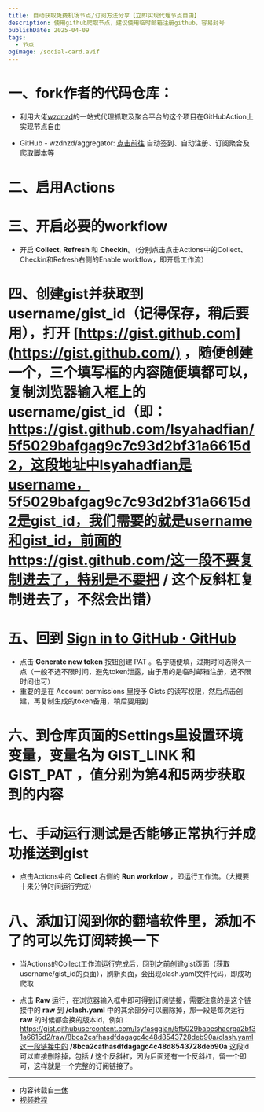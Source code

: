 ```yaml
---
title: 自动获取免费机场节点/订阅方法分享【立即实现代理节点自由】
description: 使用github爬取节点，建议使用临时邮箱注册github，容易封号
publishDate: 2025-04-09
tags:
  - 节点
ogImage: /social-card.avif
---
```

# 一、fork作者的代码仓库：

- 利用大佬[wzdnzd](https://github.com/wzdnzd)的一站式代理抓取及聚合平台的这个项目在GitHubAction上实现节点自由

- GitHub - wzdnzd/aggregator: [点击前往](https://github.com/wzdnzd/aggregator) 自动签到、自动注册、订阅聚合及爬取脚本等

# 二、启用Actions

# 三、开启必要的workflow
- 开启 **Collect**, **Refresh** 和 **Checkin**。（分别点击点击Actions中的Collect、Checkin和Refresh右侧的Enable workflow，即开启工作流）

# 四、创建gist并获取到username/gist_id（记得保存，稍后要用），打开 [https://gist.github.com](https://gist.github.com/) ，随便创建一个，三个填写框的内容随便填都可以，复制浏览器输入框上的username/gist_id（即：https://gist.github.com/lsyahadfian/5f5029bafgag9c7c93d2bf31a6615d2，这段地址中lsyahadfian是username，5f5029bafgag9c7c93d2bf31a6615d2是gist_id，我们需要的就是username和gist_id，前面的https://gist.github.com/这一段不要复制进去了，特别是不要把 / 这个反斜杠复制进去了，不然会出错）

# 五、回到 [Sign in to GitHub · GitHub](https://yixiu.icu/2024/11/07/zidongjiedian/)

- 点击 **Generate new token** 按钮创建  PAT 。名字随便填，过期时间选得久一点（一般不选不限时间，避免token泄露，由于用的是临时邮箱注册，选不限时间也可）
- 重要的是在 Account permissions 里授予 Gists 的读写权限，然后点击创建，再复制生成的token备用，稍后要用到

# 六、到仓库页面的Settings里设置环境变量，变量名为 **GIST_LINK** 和 **GIST_PAT** ，值分别为第4和5两步获取到的内容

# 七、手动运行测试是否能够正常执行并成功推送到gist
- 点击Actions中的 **Collect** 右侧的 **Run workrlow** ，即运行工作流。（大概要十来分钟时间运行完成）

# 八、添加订阅到你的翻墙软件里，添加不了的可以先订阅转换一下

- 当Actions的Collect工作流运行完成后，回到之前创建gist页面（获取username/gist_id的页面），刷新页面，会出现clash.yaml文件代码，即成功爬取

- 点击 **Raw** 运行，在浏览器输入框中即可得到订阅链接，需要注意的是这个链接中的 **raw** 到 **/clash.yaml** 中的其余部分可以删除掉，那一段是每次运行 **raw** 的时候都会换的版本id，例如：https://gist.githubusercontent.com/lsyfasggian/5f5029babeshaerga2bf31a6615d2/raw/8bca2cafhasdfdagagc4c48d8543728deb90a/clash.yaml这一段链接中的 **/8bca2cafhasdfdagagc4c48d8543728deb90a** 这段id可以直接删除掉，包括 **/** 这个反斜杠，因为后面还有一个反斜杠，留一个即可，这样就是一个完整的订阅链接了。


---

- 内容转载自[一休](https://yixiu.icu/2024/11/07/zidongjiedian/)
- [视频教程](https://www.youtube.com/watch?v=SvUtTw4MrIQ&t=307s)









